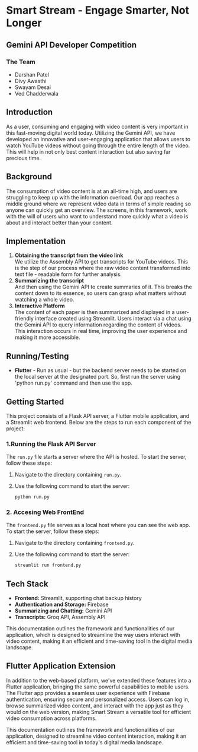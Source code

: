 # Smart Stream - Engage Smarter, Not Longer

## Gemini API Developer Competition

### The Team
- Darshan Patel
- Divy Awasthi
- Swayam Desai
- Ved Chadderwala

## Introduction
As a user, consuming and engaging with video content is very important in this fast-moving digital world today. Utilizing the Gemini API, we have developed an innovative and user-engaging application that allows users to watch YouTube videos without going through the entire length of the video. This will help in not only best content interaction but also saving far precious time.

## Background
The consumption of video content is at an all-time high, and users are struggling to keep up with the information overload. Our app reaches a middle ground where we represent video data in terms of simple reading so anyone can quickly get an overview. The screens, in this framework, work with the will of users who want to understand more quickly what a video is about and interact better than your content.

## Implementation
1. **Obtaining the transcript from the video link**  
   We utilize the Assembly API to get transcripts for YouTube videos. This is the step of our process where the raw video content transformed into text file - readable form for further analysis.
2. **Summarizing the transcript**  
   And then using the Gemini API to create summaries of it. This breaks the content down to its essence, so users can grasp what matters without watching a whole video.
3. **Interactive Platform**  
   The content of each paper is then summarized and displayed in a user-friendly interface created using Streamlit. Users interact via a chat using the Gemini API to query information regarding the content of videos. This interaction occurs in real time, improving the user experience and making it more accessible.

## Running/Testing
- **Flutter** - Run as usual - but the backend server needs to be started on the local server at the designated port. So, first run the server using 'python run.py' command and then use the app.

## Getting Started

This project consists of a Flask API server, a Flutter mobile application, and a Streamlit web frontend. Below are the steps to run each component of the project:

### 1.Running the Flask API Server

The `run.py` file starts a server where the API is hosted. To start the server, follow these steps:

1. Navigate to the directory containing `run.py`.
2. Use the following command to start the server:

   ```bash
   python run.py
   
### 2. Accesing Web FrontEnd

The `frontend.py` file serves as a local host where you can see the web app. To start the server, follow these steps:

1. Navigate to the directory containing `frontend.py`.
2. Use the following command to start the server:

   ```bash
   streamlit run frontend.py

## Tech Stack
- **Frontend:** Streamlit, supporting chat backup history
- **Authentication and Storage:** Firebase
- **Summarizing and Chatting:** Gemini API
- **Transcripts:** Groq API, Assembly API

This documentation outlines the framework and functionalities of our application, which is designed to streamline the way users interact with video content, making it an efficient and time-saving tool in the digital media landscape.

## Flutter Application Extension

In addition to the web-based platform, we've extended these features into a Flutter application, bringing the same powerful capabilities to mobile users. The Flutter app provides a seamless user experience with Firebase authentication, ensuring secure and personalized access. Users can log in, browse summarized video content, and interact with the app just as they would on the web version, making Smart Stream a versatile tool for efficient video consumption across platforms.

This documentation outlines the framework and functionalities of our application, designed to streamline video content interaction, making it an efficient and time-saving tool in today's digital media landscape.
